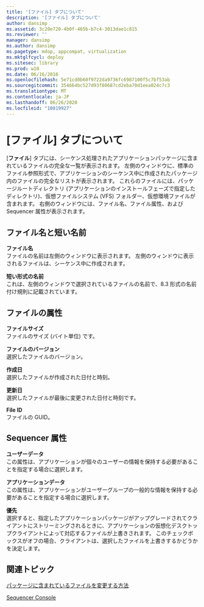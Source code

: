 ```yaml
---
title: '[ファイル] タブについて'
description: '[ファイル] タブについて'
author: dansimp
ms.assetid: 3c20e720-4b0f-465b-b7c4-3013dae1c815
ms.reviewer: ''
manager: dansimp
ms.author: dansimp
ms.pagetype: mdop, appcompat, virtualization
ms.mktglfcycl: deploy
ms.sitesec: library
ms.prod: w10
ms.date: 06/16/2016
ms.openlocfilehash: 5e71cd0b60f9722da9736fc6987100f5c7bf53ab
ms.sourcegitcommit: 354664bc527d93f80687cd2eba70d1eea024c7c3
ms.translationtype: MT
ms.contentlocale: ja-JP
ms.lasthandoff: 06/26/2020
ms.locfileid: "10819927"
---
```

# [ファイル] タブについて


[**ファイル**] タブには、シーケンス処理されたアプリケーションパッケージに含まれているファイルの完全な一覧が表示されます。 左側のウィンドウに、標準のファイル参照形式で、アプリケーションのシーケンス中に作成されたパッケージ内のファイルの完全なリストが表示されます。 これらのファイルには、パッケージルートディレクトリ (アプリケーションのインストールフェーズで指定したディレクトリ)、仮想ファイルシステム (VFS) フォルダー、仮想環境ファイルが含まれます。 右側のウィンドウには、ファイル名、ファイル属性、および Sequencer 属性が表示されます。

## ファイル名と短い名前


<a href="" id="file-name"></a>**ファイル名**  
ファイルの名前は左側のウィンドウに表示されます。 左側のウィンドウに表示されるファイルは、シーケンス中に作成されます。

<a href="" id="short-name"></a>**短い形式の名前**  
これは、左側のウィンドウで選択されているファイルの名前で、8.3 形式の名前付け規則に記載されています。

## ファイルの属性


<a href="" id="file-size"></a>**ファイルサイズ**  
ファイルのサイズ (バイト単位) です。

<a href="" id="file-version"></a>**ファイルのバージョン**  
選択したファイルのバージョン。

<a href="" id="date-created"></a>**作成日**  
選択したファイルが作成された日付と時刻。

<a href="" id="date-modified"></a>**更新日**  
選択したファイルが最後に変更された日付と時刻です。

<a href="" id="file-id"></a>**File ID**  
ファイルの GUID。

## Sequencer 属性


<a href="" id="user-data"></a>**ユーザーデータ**  
この属性は、アプリケーションが個々のユーザーの情報を保持する必要があることを指定する場合に選択します。

<a href="" id="application-data"></a>**アプリケーションデータ**  
この属性は、アプリケーションがユーザーグループの一般的な情報を保持する必要があることを指定する場合に選択します。

<a href="" id="override"></a>**優先**  
選択すると、指定したアプリケーションパッケージがアップグレードされてクライアントにストリーミングされるときに、アプリケーションの仮想化デスクトップクライアントによって対応するファイルが上書きされます。 このチェックボックスがオフの場合、クライアントは、選択したファイルを上書きするかどうかを決定します。

## 関連トピック


[パッケージに含まれているファイルを変更する方法](how-to-modify-the-files-included-in-a-package.md)

[Sequencer Console](sequencer-console.md)

 

 





